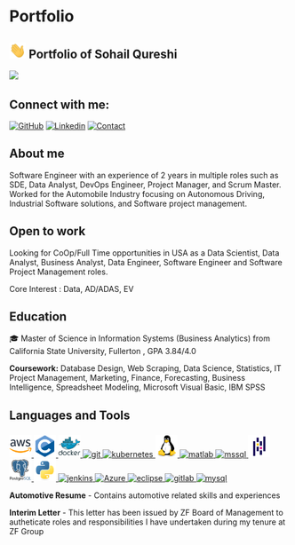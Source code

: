 # Portfolio
<h2> <img src="https://raw.githubusercontent.com/ABSphreak/ABSphreak/master/gifs/Hi.gif" width="30px"> Portfolio of Sohail Qureshi  </h2>

![](https://komarev.com/ghpvc/?username=sohailqureshi99&label=PROFILE+VIEWS)

## Connect with me:
[![GitHub](https://img.shields.io/badge/SUPPORT%20AT-GITHUB-blue?style=for-the-badge&logo=github)](https://github.com/sohailqureshi99)
[![Linkedin](https://img.shields.io/badge/MY%20PROFILE-Linkedin-blue?style=for-the-badge&logo=linkedin)](http://www.linkedin.com/in/sohail-qureshi99) 
[![Contact](https://img.shields.io/badge/CONTACT-GMAIL-blue?style=for-the-badge&logo=gmail&logoColor=white)](mailto:sohailqureshi1999@gmail.com)


## About me
Software Engineer with an experience of 2 years in multiple roles such as SDE, Data Analyst, DevOps Engineer, Project Manager, and Scrum Master. Worked for the Automobile Industry focusing on Autonomous Driving, Industrial Software solutions, and Software project management.

## Open to work

Looking for CoOp/Full Time opportunities in USA as a Data Scientist, Data Analyst, Business Analyst, Data Engineer, Software Engineer and Software Project Management roles.

Core Interest : Data, AD/ADAS, EV

## Education
🎓 Master of Science in Information Systems (Business Analytics) from California State University, Fullerton , GPA 3.84/4.0 

**Coursework:** Database Design, Web Scraping, Data Science, Statistics, IT Project Management, Marketing, Finance, Forecasting, Business Intelligence, Spreadsheet Modeling, Microsoft Visual Basic, IBM SPSS     

## Languages and Tools

<h3 align="left"></h3>
<p align="left">  <a href="https://aws.amazon.com" target="_blank" rel="noreferrer"> <img src="https://raw.githubusercontent.com/devicons/devicon/master/icons/amazonwebservices/amazonwebservices-original-wordmark.svg" alt="aws" width="40" height="40"/> </a> <a href="https://www.cprogramming.com/" target="_blank" rel="noreferrer"> <img src="https://raw.githubusercontent.com/devicons/devicon/master/icons/c/c-original.svg" alt="c" width="40" height="40"/> </a> <a href="https://www.docker.com/" target="_blank" rel="noreferrer"> <img src="https://raw.githubusercontent.com/devicons/devicon/master/icons/docker/docker-original-wordmark.svg" alt="docker" width="40" height="40"/> </a>  <a href="https://git-scm.com/" target="_blank" rel="noreferrer"> <img src="https://www.vectorlogo.zone/logos/git-scm/git-scm-icon.svg" alt="git" width="40" height="40"/> </a> <a href="https://kubernetes.io" target="_blank" rel="noreferrer"> <img src="https://www.vectorlogo.zone/logos/kubernetes/kubernetes-icon.svg" alt="kubernetes" width="40" height="40"/> </a> <a href="https://www.linux.org/" target="_blank" rel="noreferrer"> <img src="https://raw.githubusercontent.com/devicons/devicon/master/icons/linux/linux-original.svg" alt="linux" width="40" height="40"/> </a> <a href="https://www.mathworks.com/" target="_blank" rel="noreferrer"> <img src="https://upload.wikimedia.org/wikipedia/commons/2/21/Matlab_Logo.png" alt="matlab" width="40" height="40"/> </a>  <a href="https://www.microsoft.com/en-us/sql-server" target="_blank" rel="noreferrer"> <img src="https://www.svgrepo.com/show/303229/microsoft-sql-server-logo.svg" alt="mssql" width="40" height="40"/> </a> <a href="https://pandas.pydata.org/" target="_blank" rel="noreferrer"> <img src="https://raw.githubusercontent.com/devicons/devicon/2ae2a900d2f041da66e950e4d48052658d850630/icons/pandas/pandas-original.svg" alt="pandas" width="40" height="40"/> </a> <a href="https://www.postgresql.org" target="_blank" rel="noreferrer"> <img src="https://raw.githubusercontent.com/devicons/devicon/master/icons/postgresql/postgresql-original-wordmark.svg" alt="postgresql" width="40" height="40"/> </a>  <a href="https://www.python.org" target="_blank" rel="noreferrer"> <img src="https://raw.githubusercontent.com/devicons/devicon/master/icons/python/python-original.svg" alt="python" width="40" height="40"/> </a> <a href="https://www.jenkins.io/" target="_blank" rel="noreferrer"> <img src="https://skillicons.dev/icons?i=jenkins" alt="jenkins" width="40" height="40"/> </a> <a href="https://azure.microsoft.com/en-us/free/search/?&ef_id=_k_Cj0KCQjwsp6pBhCfARIsAD3GZuY03g0pN_CCB_HvEq8WMk1wSvH8nytvSEh2RT434fivTvuIVj_wvLEaAtxTEALw_wcB_k_&OCID=AIDcmm5edswduu_SEM__k_Cj0KCQjwsp6pBhCfARIsAD3GZuY03g0pN_CCB_HvEq8WMk1wSvH8nytvSEh2RT434fivTvuIVj_wvLEaAtxTEALw_wcB_k_&gad=1&gclid=Cj0KCQjwsp6pBhCfARIsAD3GZuY03g0pN_CCB_HvEq8WMk1wSvH8nytvSEh2RT434fivTvuIVj_wvLEaAtxTEALw_wcB" target="_blank" rel="noreferrer"> <img src="https://skillicons.dev/icons?i=azure" alt="Azure" width="40" height="40"/> </a> <a href="https://www.eclipse.org/" target="_blank" rel="noreferrer"> <img src="https://skillicons.dev/icons?i=eclipse" alt="eclipse" width="40" height="40"/> </a> <a href="https://about.gitlab.com/" target="_blank" rel="noreferrer"> <img src="https://skillicons.dev/icons?i=gitlab" alt="gitlab" width="40" height="40"/> </a> </a> <a href="https://www.mysql.com/" target="_blank" rel="noreferrer"> <img src="https://skillicons.dev/icons?i=mysql" alt="mysql" width="40" height="40"/> </a>


**Automotive Resume** -  Contains automotive related skills and experiences 


**Interim Letter** - This letter has been issued by ZF Board of Management to autheticate roles and responsibilities I have undertaken during my tenure at ZF Group 
 
